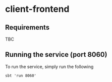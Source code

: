# client-frontend

## Requirements

TBC

## Running the service (port 8060)

To run the service, simply run the following
```
sbt 'run 8060'
```

